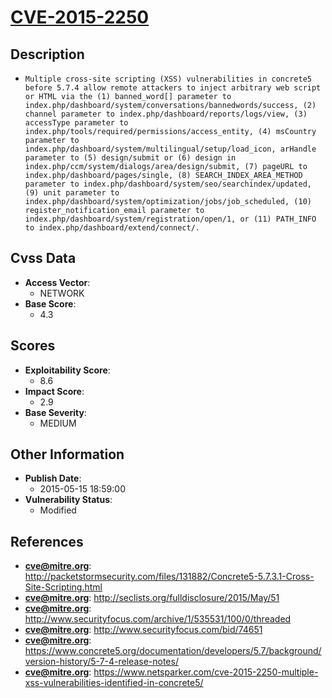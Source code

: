 
# [CVE-2015-2250](http://packetstormsecurity.com/files/131882/Concrete5-5.7.3.1-Cross-Site-Scripting.html)

## Description

- `Multiple cross-site scripting (XSS) vulnerabilities in concrete5 before 5.7.4 allow remote attackers to inject arbitrary web script or HTML via the (1) banned_word[] parameter to index.php/dashboard/system/conversations/bannedwords/success, (2) channel parameter to index.php/dashboard/reports/logs/view, (3) accessType parameter to index.php/tools/required/permissions/access_entity, (4) msCountry parameter to index.php/dashboard/system/multilingual/setup/load_icon, arHandle parameter to (5) design/submit or (6) design in index.php/ccm/system/dialogs/area/design/submit, (7) pageURL to index.php/dashboard/pages/single, (8) SEARCH_INDEX_AREA_METHOD parameter to index.php/dashboard/system/seo/searchindex/updated, (9) unit parameter to index.php/dashboard/system/optimization/jobs/job_scheduled, (10) register_notification_email parameter to index.php/dashboard/system/registration/open/1, or (11) PATH_INFO to index.php/dashboard/extend/connect/.`

## Cvss Data

- **Access Vector**:
  - NETWORK
- **Base Score**:
  - 4.3

## Scores

- **Exploitability Score**:
  - 8.6
- **Impact Score**:
  - 2.9
- **Base Severity**:
  - MEDIUM

## Other Information

- **Publish Date**:
  - 2015-05-15 18:59:00
- **Vulnerability Status**:
  - Modified

## References

- **cve@mitre.org**: http://packetstormsecurity.com/files/131882/Concrete5-5.7.3.1-Cross-Site-Scripting.html
- **cve@mitre.org**: http://seclists.org/fulldisclosure/2015/May/51
- **cve@mitre.org**: http://www.securityfocus.com/archive/1/535531/100/0/threaded
- **cve@mitre.org**: http://www.securityfocus.com/bid/74651
- **cve@mitre.org**: https://www.concrete5.org/documentation/developers/5.7/background/version-history/5-7-4-release-notes/
- **cve@mitre.org**: https://www.netsparker.com/cve-2015-2250-multiple-xss-vulnerabilities-identified-in-concrete5/

